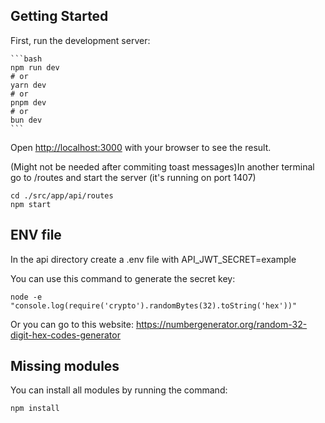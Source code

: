 ## Getting Started

First, run the development server:

    ```bash
    npm run dev
    # or
    yarn dev
    # or
    pnpm dev
    # or
    bun dev
    ```

Open [http://localhost:3000](http://localhost:3000) with your browser to see the result.

(Might not be needed after commiting toast messages)In another terminal go to /routes and start the server (it's running on port 1407)

    cd ./src/app/api/routes
    npm start

## ENV file

In the api directory create a .env file with API_JWT_SECRET=example

You can use this command to generate the secret key:

    node -e "console.log(require('crypto').randomBytes(32).toString('hex'))"

Or you can go to this website: https://numbergenerator.org/random-32-digit-hex-codes-generator


## Missing modules

You can install all modules by running the command:

    npm install